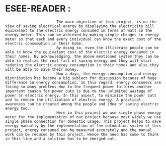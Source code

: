 # ESEE-READER :
                           The main objective of this project, is on the view of saving electrical energy by displaying the electricity bill equivalent to the electric energy consumed in terms of watt in the energy meter. This can be achieved by making simple changes in energy meter so that each and every individual can know the exact cost of the electric consumption in their home. 
                           By doing so, even the illiterate people can be able to know the equivalent cost of the electric energy consumed in their homes. By acknowledging, the above mentioned system they can be able to realize the real fact of saving energy and they will start reducing the electric energy consumption in their homes and also they will be able to save their money.
                           Now a days, the energy consumption and energy distribution has become a big subject for discussion because of huge difference in energy consumption. In this regard, energy consumers are facing so many problems due to the frequent power failures another important reason for power cuts is due to the unlimited wastage of power or electric energy. In this aspect, to minimize the power cuts and to reduce the utilization of electric energy. A practical awareness can be created among the people and idea of saving electric energy too.
                           Here in this project we use single phase energy meter for the implementation of our project because most widely we use single phase connection for domestic usage. This project helps to save energy manually by the implementation of the automation system of this project, energy consumed can be measured accurately and the manual work can be reduced by this project. Hence the need has come to think in this line and a solution has to be emerged out.

